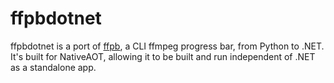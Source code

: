 # ffpbdotnet

ffpbdotnet is a port of [ffpb](https://github.com/althonos/ffpb), a CLI ffmpeg progress bar, from Python to .NET. It's built for NativeAOT, allowing it to be built and run independent of .NET as a standalone app.

